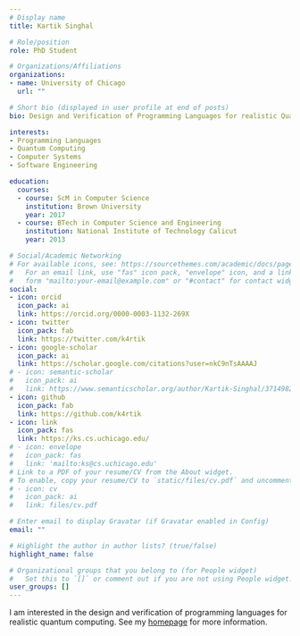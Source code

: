 ```yaml
---
# Display name
title: Kartik Singhal

# Role/position
role: PhD Student

# Organizations/Affiliations
organizations:
- name: University of Chicago
  url: ""

# Short bio (displayed in user profile at end of posts)
bio: Design and Verification of Programming Languages for realistic Quantum Computing.

interests:
- Programming Languages
- Quantum Computing
- Computer Systems
- Software Engineering

education:
  courses:
  - course: ScM in Computer Science
    institution: Brown University
    year: 2017
  - course: BTech in Computer Science and Engineering
    institution: National Institute of Technology Calicut
    year: 2013

# Social/Academic Networking
# For available icons, see: https://sourcethemes.com/academic/docs/page-builder/#icons
#   For an email link, use "fas" icon pack, "envelope" icon, and a link in the
#   form "mailto:your-email@example.com" or "#contact" for contact widget.
social:
- icon: orcid
  icon_pack: ai
  link: https://orcid.org/0000-0003-1132-269X
- icon: twitter
  icon_pack: fab
  link: https://twitter.com/k4rtik
- icon: google-scholar
  icon_pack: ai
  link: https://scholar.google.com/citations?user=nkC9nTsAAAAJ
# - icon: semantic-scholar
#   icon_pack: ai
#   link: https://www.semanticscholar.org/author/Kartik-Singhal/37149827
- icon: github
  icon_pack: fab
  link: https://github.com/k4rtik
- icon: link
  icon_pack: fas
  link: https://ks.cs.uchicago.edu/
# - icon: envelope
#   icon_pack: fas
#   link: 'mailto:ks@cs.uchicago.edu'
# Link to a PDF of your resume/CV from the About widget.
# To enable, copy your resume/CV to `static/files/cv.pdf` and uncomment the lines below.
# - icon: cv
#   icon_pack: ai
#   link: files/cv.pdf

# Enter email to display Gravatar (if Gravatar enabled in Config)
email: ""

# Highlight the author in author lists? (true/false)
highlight_name: false

# Organizational groups that you belong to (for People widget)
#   Set this to `[]` or comment out if you are not using People widget.
user_groups: []
---
```


I am interested in the design and verification of programming languages for realistic quantum computing. See my [homepage](https://ks.cs.uchicago.edu/) for more information.
